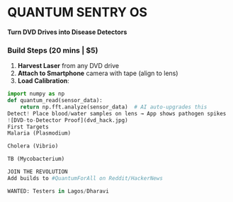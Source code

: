 # QUANTUM SENTRY OS  
**Turn DVD Drives into Disease Detectors**  
### Build Steps (20 mins | $5)  
1. **Harvest Laser** from any DVD drive  
2. **Attach to Smartphone** camera with tape (align to lens)  
3. **Load Calibration**: 
```python  
import numpy as np  
def quantum_read(sensor_data):  
    return np.fft.analyze(sensor_data)  # AI auto-upgrades this  
Detect! Place blood/water samples on lens → App shows pathogen spikes
![DVD-to-Detector Proof](dvd_hack.jpg)
First Targets
Malaria (Plasmodium)

Cholera (Vibrio)

TB (Mycobacterium)

JOIN THE REVOLUTION
Add builds to #QuantumForAll on Reddit/HackerNews

WANTED: Testers in Lagos/Dharavi
